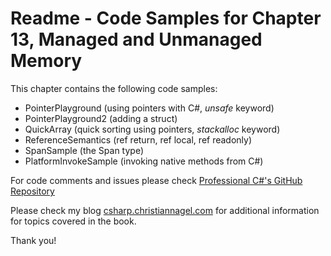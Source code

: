 # Readme - Code Samples for Chapter 13, Managed and Unmanaged Memory

This chapter contains the following code samples:

* PointerPlayground (using pointers with C#, *unsafe* keyword)
* PointerPlayground2 (adding a struct)
* QuickArray (quick sorting using pointers, *stackalloc* keyword)
* ReferenceSemantics (ref return, ref local, ref readonly)
* SpanSample (the Span type)
* PlatformInvokeSample (invoking native methods from C#)

For code comments and issues please check [Professional C#'s GitHub Repository](https://github.com/ProfessionalCSharp/ProfessionalCSharp7)

Please check my blog [csharp.christiannagel.com](https://csharp.christiannagel.com "csharp.christiannagel.com") for additional information for topics covered in the book.

Thank you!
